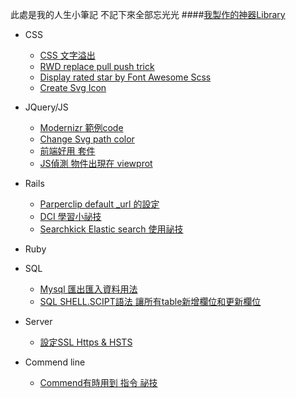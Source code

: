 此處是我的人生小筆記
不記下來全部忘光光
####[我製作的神器Library](https://github.com/lustan3216/Behavior-Bind-Media)
* CSS
    
    * [CSS 文字溢出](https://github.com/lustan3216/BlogArticle/wiki/CSS-%E6%96%87%E5%AD%97%E6%BA%A2%E5%87%BA)
    * [RWD replace pull push trick](https://github.com/lustan3216/BlogArticle/wiki/RWD-replace-pull-push-trick)
    * [Display rated star by Font Awesome Scss](https://github.com/lustan3216/BlogArticle/wiki/Display-rated-star-by-Font-Awesome-scss)
    * [Create Svg Icon](https://github.com/lustan3216/BlogArticle/wiki/Create-Svg-Icon)
* JQuery/JS
    * [Modernizr 範例code](https://github.com/lustan3216/BlogArticle/wiki/Modernizr-%E7%AF%84%E4%BE%8Bcode)
    * [Change Svg path color](https://github.com/lustan3216/BlogArticle/wiki/Change-Svg-path-color)
    * [前端好用 套件](https://github.com/lustan3216/BlogArticle/wiki/%E5%89%8D%E7%AB%AF%E5%A5%BD%E7%94%A8-%E5%A5%97%E4%BB%B6)
    * [JS偵測 物件出現在 viewprot](https://github.com/lustan3216/BlogArticle/wiki/JS%E5%81%B5%E6%B8%AC--%E7%89%A9%E4%BB%B6%E5%87%BA%E7%8F%BE%E5%9C%A8-viewprot)

* Rails
    * [Parperclip default _url 的設定](https://github.com/lustan3216/BlogArticle/wiki/Parperclip-default-_url-%E7%9A%84%E8%A8%AD%E5%AE%9A)
    * [DCI 學習小祕技](https://github.com/lustan3216/BlogArticle/wiki/DCI-%E5%AD%B8%E7%BF%92%E5%B0%8F%E7%A5%95%E6%8A%80)
    * [Searchkick Elastic search 使用祕技](https://github.com/lustan3216/BlogArticle/wiki/Searchkick-Elastic-search-%E4%BD%BF%E7%94%A8%E7%A5%95%E6%8A%80)
* Ruby

* SQL
    * [Mysql 匯出匯入資料用法](https://github.com/lustan3216/BlogArticle/wiki/Mysql--%E5%8C%AF%E5%87%BA%E5%8C%AF%E5%85%A5%E8%B3%87%E6%96%99%E7%94%A8%E6%B3%95)
    * [SQL SHELL.SCIPT語法 讓所有table新增欄位和更新欄位](https://github.com/lustan3216/BlogArticle/wiki/SQL-SHELL.SCIPT%E8%AA%9E%E6%B3%95-%E8%AE%93%E6%89%80%E6%9C%89table%E6%96%B0%E5%A2%9E%E6%AC%84%E4%BD%8D%E5%92%8C%E6%9B%B4%E6%96%B0%E6%AC%84%E4%BD%8D)

* Server
    * [設定SSL Https & HSTS](https://github.com/lustan3216/BlogArticle/wiki/%E8%A8%AD%E5%AE%9ASSL-Https-&-HSTS)

* Commend line
    * [Commend有時用到 指令 祕技](https://github.com/lustan3216/BlogArticle/wiki/Commend%E6%9C%89%E6%99%82%E7%94%A8%E5%88%B0-%E6%8C%87%E4%BB%A4-%E7%A5%95%E6%8A%80)